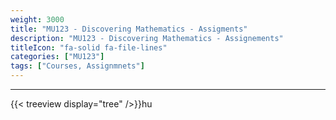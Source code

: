 ```yaml
---
weight: 3000
title: "MU123 - Discovering Mathematics - Assigments"
description: "MU123 - Discovering Mathematics - Assignements"
titleIcon: "fa-solid fa-file-lines"
categories: ["MU123"]
tags: ["Courses, Assignmnets"]
---
```


---

{{< treeview
  display="tree"
/>}}hu
